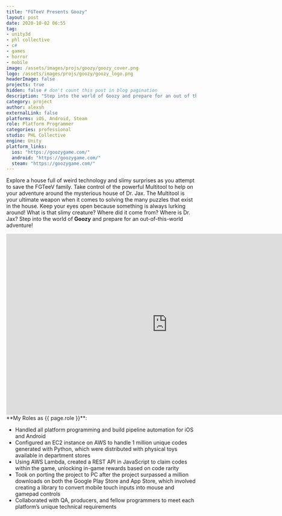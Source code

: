 ```yaml
---
title: "FGTeeV Presents Goozy"
layout: post
date: 2020-10-02 06:55
tag: 
- unity3d
- phl collective
- c#
- games
- horror
- mobile
image: /assets/images/projs/goozy/goozy_cover.png
logo: /assets/images/projs/goozy/goozy_logo.png
headerImage: false
projects: true
hidden: false # don't count this post in blog pagination
description: "Step into the world of Goozy and prepare for an out of this world adventure!​"
category: project
author: alexsh
externalLink: false
platforms: iOS, Android, Steam
role: Platform Programmer
categories: professional
studio: PHL Collective
engine: Unity
platform_links:
  ios: "https://goozygame.com/"
  android: "https://goozygame.com/"
  steam: "https://goozygame.com/"
---
```

Explore a house full of weird technology and slimy surprises as you attempt to save the FGTeeV family. Take control of the powerful Multitool to help on your adventure around the mysterious house of Dr. Jax. The Multitool is your ultimate weapon when it comes to solving the many puzzles that exist in the house. Keep your eyes open because something is always lurking around! What is that slimy creature? Where did it come from? Where is Dr. Jax? Step into the world of **Goozy** and prepare for an out-of-this-world adventure!


<iframe width="854" height="480" src="https://www.youtube.com/embed/eAzt-PUG524" title="Goozy Presented by FGTeeV | Gameplay Trailer" frameborder="0" allow="accelerometer; autoplay; clipboard-write; encrypted-media; gyroscope; picture-in-picture; web-share" referrerpolicy="strict-origin-when-cross-origin" allowfullscreen></iframe>

<section id="my-roles"></section>
**My Roles as {{ page.role }}**:

- Handled all platform programming and build pipeline automation for iOS and Android
- Configured an EC2 instance on AWS to handle 1 million unique codes generated with Python, which were distributed with physical toys available in department stores
- Using AWS Lambda, created a REST API in JavaScript to claim codes within the game, unlocking in-game rewards based on code rarity
- Took on porting the project to PC after the project surpassed a million downloads on both the Google Play Store and App Store, which involved creating a library to convert mobile touch inputs into mouse and gamepad controls
- Collaborated with QA, producers, and fellow programmers to meet each platform’s unique technical requirements